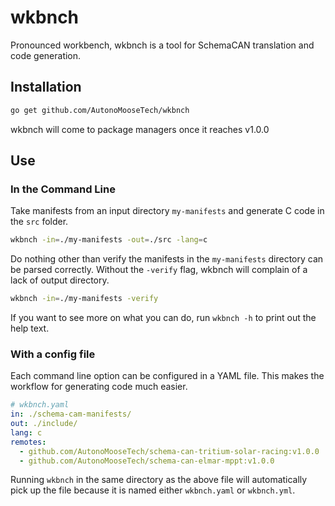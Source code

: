 # wkbnch

Pronounced workbench, wkbnch is a tool for SchemaCAN translation and code generation.

## Installation

```bash
go get github.com/AutonoMooseTech/wkbnch
```

wkbnch will come to package managers once it reaches v1.0.0

## Use

### In the Command Line

Take manifests from an input directory `my-manifests` and generate C code in the `src` folder.
```bash
wkbnch -in=./my-manifests -out=./src -lang=c
```

Do nothing other than verify the manifests in the `my-manifests` directory can be parsed correctly. Without the `-verify` flag, wkbnch will complain of a lack of output directory.
```bash
wkbnch -in=./my-manifests -verify
```

If you want to see more on what you can do, run `wkbnch -h` to print out the help text.

### With a config file

Each command line option can be configured in a YAML file. This makes the workflow for generating code much easier.

```yaml
# wkbnch.yaml
in: ./schema-cam-manifests/
out: ./include/
lang: c
remotes:
  - github.com/AutonoMooseTech/schema-can-tritium-solar-racing:v1.0.0
  - github.com/AutonoMooseTech/schema-can-elmar-mppt:v1.0.0
```

Running `wkbnch` in the same directory as the above file will automatically pick up the file because it is named either `wkbnch.yaml` or `wkbnch.yml`.
